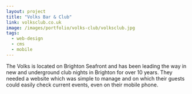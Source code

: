 ```yaml
---
layout: project
title: "Volks Bar & Club"
link: volksclub.co.uk
image: /images/portfolio/volks-club/volksclub.jpg
tags:
  - web-design
  - cms
  - mobile
---
```


The Volks is located on Brighton Seafront and has been leading the way in new and underground club nights in Brighton for over 10 years. They needed a website which was simple to manage and on which their guests could easily check current events, even on their mobile phone.
